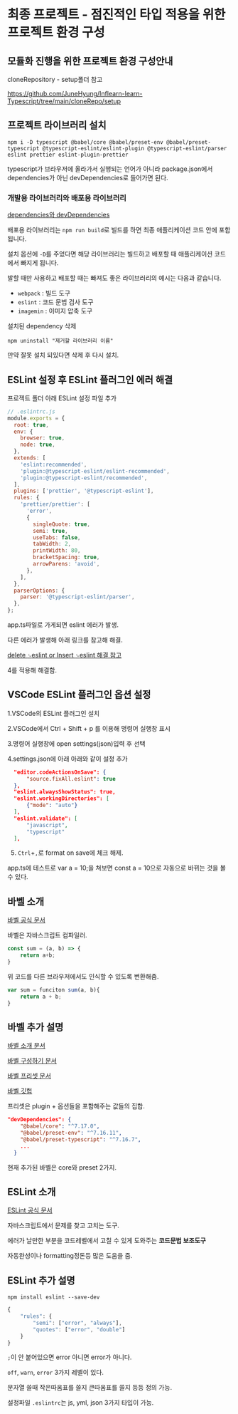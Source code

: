 # 최종 프로젝트 - 점진적인 타입 적용을 위한 프로젝트 환경 구성

## 모듈화 진행을 위한 프로젝트 환경 구성안내

cloneRepository - setup폴더 참고

https://github.com/JuneHyung/Inflearn-learn-Typescript/tree/main/cloneRepo/setup



## 프로젝트 라이브러리 설치

```shell
npm i -D typescript @babel/core @babel/preset-env @babel/preset-typescript @typescript-eslint/eslint-plugin @typescript-eslint/parser eslint prettier eslint-plugin-prettier
```



typescript가 브라우저에 올라가서 실행되는 언어가 아니라 package.json에서 dependencies가 아닌 devDependencies로 들어가면 된다.

### 개발용 라이브러리와 배포용 라이브러리

[dependencies와 devDependencies](https://joshua1988.github.io/webpack-guide/build/npm-module-install.html#npm)

배포용 라이브러리는 `npm run build`로 빌드를 하면 최종 애플리케이션 코드 안에 포함됩니다.

설치 옵션에 `-D`를 주었다면 해당 라이브러리는 빌드하고 배포할 때 애플리케이션 코드에서 빠지게 됩니다. 

발할 때만 사용하고 배포할 때는 빠져도 좋은 라이브러리의 예시는 다음과 같습니다.

- `webpack` : 빌드 도구
- `eslint` : 코드 문법 검사 도구
- `imagemin` : 이미지 압축 도구



설치된 dependency 삭제

```shell
npm uninstall "제거할 라이브러리 이름"
```



만약 잘못 설치 되있다면 삭제 후 다시 설치.



## ESLint 설정 후 ESLint 플러그인 에러 해결

프로젝트 폴더 아래 ESLint 설정 파일 추가

```javascript
// .eslintrc.js
module.exports = {
  root: true,
  env: {
    browser: true,
    node: true,
  },
  extends: [
    'eslint:recommended',
    'plugin:@typescript-eslint/eslint-recommended',
    'plugin:@typescript-eslint/recommended',
  ],
  plugins: ['prettier', '@typescript-eslint'],
  rules: {
    'prettier/prettier': [
      'error',
      {
        singleQuote: true,
        semi: true,
        useTabs: false,
        tabWidth: 2,
        printWidth: 80,
        bracketSpacing: true,
        arrowParens: 'avoid',
      },
    ],
  },
  parserOptions: {
    parser: '@typescript-eslint/parser',
  },
};
```

app.ts파일로 가게되면 eslint 에러가 발생.



다른 에러가 발생해 아래 링크를 참고해 해결.

[delete `␍`eslint or Insert `␍`eslint 해결 참고](https://velog.io/@hansol/ESLint-Prettier)

4를 적용해 해결함.



## VSCode ESLint 플러그인 옵션 설정

1.VSCode의 ESLint 플러그인 설치

2.VSCode에서 Ctrl + Shift + p 를 이용해 명령어 실행창 표시

3.명령어 실행창에 open settings(json)입력 후 선택

4.settings.json에 아래 아래와 같이 설정 추가

```json
  "editor.codeActionsOnSave": {
      "source.fixAll.eslint": true
  },
  "eslint.alwaysShowStatus": true,
  "eslint.workingDirectories": [
      {"mode": "auto"}
  ],
  "eslint.validate": [
      "javascript",
      "typescript"
  ],
```

5. `Ctrl`+`,`로 format on save에 체크 해제.



app.ts에 테스트로 var a =  10;을 쳐보면 const a = 10으로 자동으로 바뀌는 것을 볼 수 있다.





## 바벨 소개

[바벨 공식 문서](https://babeljs.io/)

바벨은 자바스크립트 컴파일러.

```javascript
const sum = (a, b) => {
    return a+b;
}
```

위 코드를 다른 브라우저에서도 인식할 수 있도록 변환해줌.

```javascript
var sum = funciton sum(a, b){
    return a + b;
}
```



## 바벨 추가 설명

[바벨 소개 문서](https://babeljs.io/docs/en/)

[바벨 구성하기 문서](https://babeljs.io/docs/en/configuration)

[바벨 프리셋 문서](https://babeljs.io/docs/en/presets)

[바벨 깃헙](https://github.com/babel/babel-preset-env)

프리셋은 plugin + 옵션들을 포함해주는 값들의 집합.

```json
"devDependencies": {
    "@babel/core": "^7.17.0",
    "@babel/preset-env": "^7.16.11",
    "@babel/preset-typescript": "^7.16.7",
    ...
  }
```

현재 추가된 바벨은 core와 preset 2가지.



## ESLint 소개

[ESLint 공식 문서](https://eslint.org/)

자바스크립트에서 문제를 찾고 고치는 도구.

에러가 날만한 부분을 코드레벨에서 고칠 수 있게 도와주는 **코드문법 보조도구**

자동완성이나 formatting정돈등 많은 도움을 줌.



## ESLint 추가 설명

```shell
npm install eslint --save-dev
```



```js
{
    "rules": {
        "semi": ["error", "always"],
        "quotes": ["error", "double"]
    }
}
```

`;`이 안 붙어있으면 error 아니면 error가 아니다.

`off`, `warn`, `error` 3가지 레벨이 있다.

문자열  쓸때 작은따옴표를 쓸지 큰따옴표를 쓸지 등등 정의 가능.

설정파일 `.eslintrc`는 js, yml, json 3가지 타입이 가능.